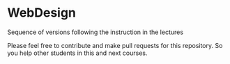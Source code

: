 # WebDesign
Sequence of versions following the instruction in the lectures

Please feel free to contribute and make pull requests for this repository. So you help other students in this and next courses.
